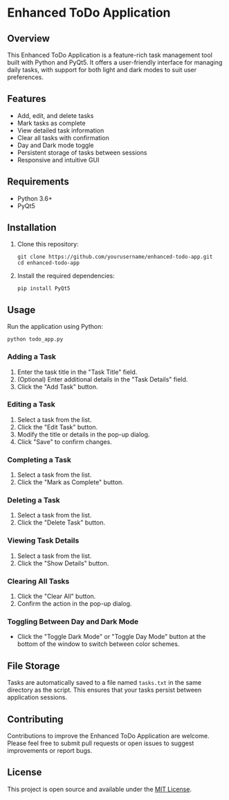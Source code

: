 # Enhanced ToDo Application

## Overview

This Enhanced ToDo Application is a feature-rich task management tool built with Python and PyQt5. It offers a user-friendly interface for managing daily tasks, with support for both light and dark modes to suit user preferences.

## Features

- Add, edit, and delete tasks
- Mark tasks as complete
- View detailed task information
- Clear all tasks with confirmation
- Day and Dark mode toggle
- Persistent storage of tasks between sessions
- Responsive and intuitive GUI

## Requirements

- Python 3.6+
- PyQt5

## Installation

1. Clone this repository:
   ```
   git clone https://github.com/yourusername/enhanced-todo-app.git
   cd enhanced-todo-app
   ```

2. Install the required dependencies:
   ```
   pip install PyQt5
   ```

## Usage

Run the application using Python:

```
python todo_app.py
```

### Adding a Task
1. Enter the task title in the "Task Title" field.
2. (Optional) Enter additional details in the "Task Details" field.
3. Click the "Add Task" button.

### Editing a Task
1. Select a task from the list.
2. Click the "Edit Task" button.
3. Modify the title or details in the pop-up dialog.
4. Click "Save" to confirm changes.

### Completing a Task
1. Select a task from the list.
2. Click the "Mark as Complete" button.

### Deleting a Task
1. Select a task from the list.
2. Click the "Delete Task" button.

### Viewing Task Details
1. Select a task from the list.
2. Click the "Show Details" button.

### Clearing All Tasks
1. Click the "Clear All" button.
2. Confirm the action in the pop-up dialog.

### Toggling Between Day and Dark Mode
- Click the "Toggle Dark Mode" or "Toggle Day Mode" button at the bottom of the window to switch between color schemes.

## File Storage

Tasks are automatically saved to a file named `tasks.txt` in the same directory as the script. This ensures that your tasks persist between application sessions.

## Contributing

Contributions to improve the Enhanced ToDo Application are welcome. Please feel free to submit pull requests or open issues to suggest improvements or report bugs.

## License

This project is open source and available under the [MIT License](LICENSE).
